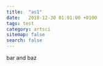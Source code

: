 ```yaml
---
title:  "as1"
date:   2018-12-30 01:01:00 +0100
tags: test
category: artsci
sitemap: false
search: false
---
```

bar and baz